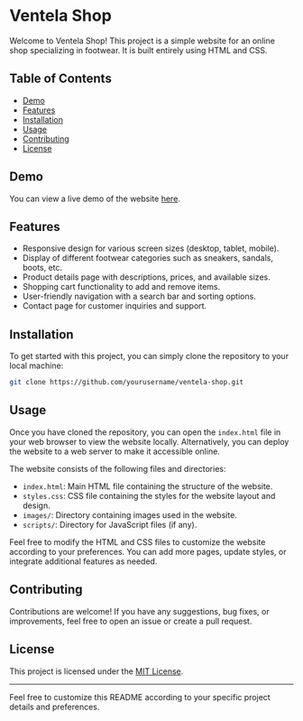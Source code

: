 # Ventela Shop

Welcome to Ventela Shop! This project is a simple website for an online shop specializing in footwear. It is built entirely using HTML and CSS.

## Table of Contents

- [Demo](#demo)
- [Features](#features)
- [Installation](#installation)
- [Usage](#usage)
- [Contributing](#contributing)
- [License](#license)

## Demo

You can view a live demo of the website [here](#).

## Features

- Responsive design for various screen sizes (desktop, tablet, mobile).
- Display of different footwear categories such as sneakers, sandals, boots, etc.
- Product details page with descriptions, prices, and available sizes.
- Shopping cart functionality to add and remove items.
- User-friendly navigation with a search bar and sorting options.
- Contact page for customer inquiries and support.

## Installation

To get started with this project, you can simply clone the repository to your local machine:

```bash
git clone https://github.com/yourusername/ventela-shop.git
```

## Usage

Once you have cloned the repository, you can open the `index.html` file in your web browser to view the website locally. Alternatively, you can deploy the website to a web server to make it accessible online.

The website consists of the following files and directories:

- `index.html`: Main HTML file containing the structure of the website.
- `styles.css`: CSS file containing the styles for the website layout and design.
- `images/`: Directory containing images used in the website.
- `scripts/`: Directory for JavaScript files (if any).

Feel free to modify the HTML and CSS files to customize the website according to your preferences. You can add more pages, update styles, or integrate additional features as needed.

## Contributing

Contributions are welcome! If you have any suggestions, bug fixes, or improvements, feel free to open an issue or create a pull request.

## License

This project is licensed under the [MIT License](LICENSE).

---

Feel free to customize this README according to your specific project details and preferences.
